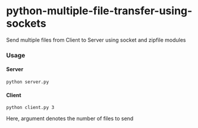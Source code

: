 # python-multiple-file-transfer-using-sockets
Send multiple files from Client to Server using socket and zipfile modules
### Usage
#### Server
```
python server.py
```

#### Client
```
python client.py 3
```
Here, argument denotes the number of files to send
